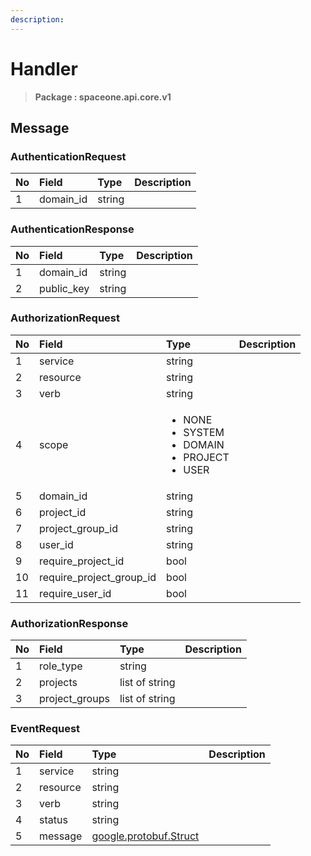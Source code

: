 ```yaml
---
description:  
---
```

# Handler

>  **Package : spaceone.api.core.v1**

## 

## Message

### AuthenticationRequest
| No | Field | Type |  Description |
| :--- | :--- | :--- | :--- |
| 1 | domain_id |string | |

### AuthenticationResponse
| No | Field | Type |  Description |
| :--- | :--- | :--- | :--- |
| 1 | domain_id |string | |
| 2 | public_key |string | |

### AuthorizationRequest
<table>
  <thead>
    <tr>
      <th style="text-align:left">No</th>
      <th style="text-align:left">Field</th>
      <th style="text-align:left">Type</th>
      <th style="text-align:left">Description</th>
    </tr>
  </thead>
  <tbody>
    <tr>
      <td style="text-align:left">1</td>
      <td style="text-align:left">service</td>
      <td style="text-align:left">string</td>
<td style="text-align:left"></td>

   </tr>
    <tr>
      <td style="text-align:left">2</td>
      <td style="text-align:left">resource</td>
      <td style="text-align:left">string</td>
<td style="text-align:left"></td>

   </tr>
    <tr>
      <td style="text-align:left">3</td>
      <td style="text-align:left">verb</td>
      <td style="text-align:left">string</td>
<td style="text-align:left"></td>

   </tr>
    <tr>
      <td style="text-align:left">4</td>
      <td style="text-align:left">scope</td>
      <td style="text-align:left"><ul>
          	<li>NONE</li>
          	<li>SYSTEM</li>
          	<li>DOMAIN</li>
          	<li>PROJECT</li>
          	<li>USER</li>
        </ul></td>
<td style="text-align:left"></td>

   </tr>
    <tr>
      <td style="text-align:left">5</td>
      <td style="text-align:left">domain_id</td>
      <td style="text-align:left">string</td>
<td style="text-align:left"></td>

   </tr>
    <tr>
      <td style="text-align:left">6</td>
      <td style="text-align:left">project_id</td>
      <td style="text-align:left">string</td>
<td style="text-align:left"></td>

   </tr>
    <tr>
      <td style="text-align:left">7</td>
      <td style="text-align:left">project_group_id</td>
      <td style="text-align:left">string</td>
<td style="text-align:left"></td>

   </tr>
    <tr>
      <td style="text-align:left">8</td>
      <td style="text-align:left">user_id</td>
      <td style="text-align:left">string</td>
<td style="text-align:left"></td>

   </tr>
    <tr>
      <td style="text-align:left">9</td>
      <td style="text-align:left">require_project_id</td>
      <td style="text-align:left">bool</td>
<td style="text-align:left"></td>

   </tr>
    <tr>
      <td style="text-align:left">10</td>
      <td style="text-align:left">require_project_group_id</td>
      <td style="text-align:left">bool</td>
<td style="text-align:left"></td>

   </tr>
    <tr>
      <td style="text-align:left">11</td>
      <td style="text-align:left">require_user_id</td>
      <td style="text-align:left">bool</td>
<td style="text-align:left"></td>

   </tr>
  </tbody>
</table>



### AuthorizationResponse
| No | Field | Type |  Description |
| :--- | :--- | :--- | :--- |
| 1 | role_type |string | |
| 2 | projects |list of string | |
| 3 | project_groups |list of string | |

### EventRequest
| No | Field | Type |  Description |
| :--- | :--- | :--- | :--- |
| 1 | service |string | |
| 2 | resource |string | |
| 3 | verb |string | |
| 4 | status |string | |
| 5 | message |[google.protobuf.Struct](https://github.com/protocolbuffers/protobuf/blob/master/src/google/protobuf/struct.proto) | |
